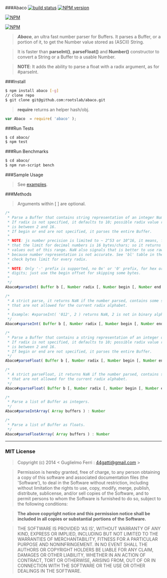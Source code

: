 ###Abaco
[![build status](https://secure.travis-ci.org/rootslab/abaco.png?branch=master)](http://travis-ci.org/rootslab/abaco) 
[![NPM version](https://badge.fury.io/js/abaco.png)](http://badge.fury.io/js/abaco)

[![NPM](https://nodei.co/npm/abaco.png?downloads=true&stars=true)](https://nodei.co/npm/abaco/)

[![NPM](https://nodei.co/npm-dl/abaco.png)](https://nodei.co/npm/abaco/)

> **_Abaco_**, an ultra fast number parser for Buffers. It parses a Buffer, or a portion of it, to get the Number value stored as (ASCII) String.

> It is faster than __parseInt()__, __parseFloat()__ and __Number()__ constructor to convert a String
> or a Buffer to a usable Number.

> __NOTE__: It adds the ability to parse a float with a radix argument, as for #parseInt.

###Install

```bash
$ npm install abaco [-g]
// clone repo
$ git clone git@github.com:rootslab/abaco.git
```

> __require__ returns an helper hash/obj.

```javascript
var Abaco  = require( 'abaco' );
```

###Run Tests

```bash
$ cd abaco/
$ npm test
```

###Run Benchmarks

```bash
$ cd abaco/
$ npm run-script bench
```

###Sample Usage

> See [examples](example/).


###Methods

> Arguments within [ ] are optional.

```javascript
/*
 * Parse a Buffer that contains string representation of an integer Number.
 * If radix is not specified, it defaults to 10; possible radix value range
 * is between 2 and 16.
 * If begin or end are not specified, it parses the entire Buffer.
 *
 * NOTE: js number precision is limited to ~ 2^53 or 10^16, it means, for example,
 * that the limit for decimal numbers is 16 bytes/chars; so it returns NaN for
 * values out of this range. NaN also signals that is better to use raw String,
 * because number representation is not accurate. See 'bl' table in the code to
 * check bytes limit for every radix.
 *
 * NOTE: Only '-' prefix is supported, no 0x' or '0' prefix, for hex or octal
 * digits; just use the begin offset for skipping some bytes.
 *
 */
Abaco#parseInt( Buffer b [, Number radix [, Number begin [, Number end ] ] ] ) : Number

/*
 * A strict parse, it returns NaN if the number parsed, contains some symbols
 * that are not allowed for the current radix alphabet.
 *
 * Example: #xparseInt( '012', 2 ) returns NaN, 2 is not in binary alphabet.
 */
Abaco#xparseInt( Buffer b [, Number radix [, Number begin [, Number end ] ] ] ) : Number

/*
 * Parse a Buffer that contains a string representation of an integer or float Number.
 * If radix is not specified, it defaults to 10; possible radix value range
 * is between 2 and 16.
 * If begin or end are not specified, it parses the entire Buffer.
 */
Abaco#parseFloat( Buffer b [, Number radix [, Number begin [, Number end ] ] ] ) : Number

/*
 * A strict parseFloat, it returns NaN if the number parsed, contains some symbols
 * that are not allowed for the current radix alphabet.
 */
Abaco#xparseFloat( Buffer b [, Number radix [, Number begin [, Number end ] ] ] ) : Number

/*
 * Parse a list of Buffer as integers.
 */
Abaco#parseIntArray( Array buffers ) : Number

/*
 * Parse a list of Buffer as floats.
 */
Abaco#parseFloatArray( Array buffers ) : Number

```

------------------------------------------------------------------------


### MIT License

> Copyright (c) 2014 &lt; Guglielmo Ferri : 44gatti@gmail.com &gt;

> Permission is hereby granted, free of charge, to any person obtaining
> a copy of this software and associated documentation files (the
> 'Software'), to deal in the Software without restriction, including
> without limitation the rights to use, copy, modify, merge, publish,
> distribute, sublicense, and/or sell copies of the Software, and to
> permit persons to whom the Software is furnished to do so, subject to
> the following conditions:

> __The above copyright notice and this permission notice shall be
> included in all copies or substantial portions of the Software.__

> THE SOFTWARE IS PROVIDED 'AS IS', WITHOUT WARRANTY OF ANY KIND,
> EXPRESS OR IMPLIED, INCLUDING BUT NOT LIMITED TO THE WARRANTIES OF
> MERCHANTABILITY, FITNESS FOR A PARTICULAR PURPOSE AND NONINFRINGEMENT.
> IN NO EVENT SHALL THE AUTHORS OR COPYRIGHT HOLDERS BE LIABLE FOR ANY
> CLAIM, DAMAGES OR OTHER LIABILITY, WHETHER IN AN ACTION OF CONTRACT,
> TORT OR OTHERWISE, ARISING FROM, OUT OF OR IN CONNECTION WITH THE
> SOFTWARE OR THE USE OR OTHER DEALINGS IN THE SOFTWARE.